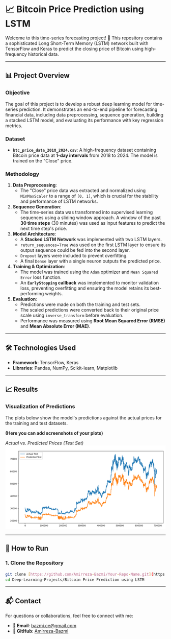 # 📈 Bitcoin Price Prediction using LSTM

Welcome to this time-series forecasting project! 🚀 This repository contains a sophisticated Long Short-Term Memory (LSTM) network built with TensorFlow and Keras to predict the closing price of Bitcoin using high-frequency historical data.

---

## 📊 Project Overview

### Objective
The goal of this project is to develop a robust deep learning model for time-series prediction. It demonstrates an end-to-end pipeline for forecasting financial data, including data preprocessing, sequence generation, building a stacked LSTM model, and evaluating its performance with key regression metrics.

### Dataset
-   **`btc_price_data_2018_2024.csv`**: A high-frequency dataset containing Bitcoin price data at **1-day intervals** from 2018 to 2024. The model is trained on the "Close" price.

### Methodology
1.  **Data Preprocessing**:
    -   The "Close" price data was extracted and normalized using `MinMaxScaler` to a range of `[0, 1]`, which is crucial for the stability and performance of LSTM networks.
2.  **Sequence Generation**:
    -   The time-series data was transformed into supervised learning sequences using a sliding window approach. A window of the past **30 time steps** (30 minutes) was used as input features to predict the next time step's price.
3.  **Model Architecture**:
    -   A **Stacked LSTM Network** was implemented with two LSTM layers.
    -   `return_sequences=True` was used on the first LSTM layer to ensure its output sequence could be fed into the second layer.
    -   `Dropout` layers were included to prevent overfitting.
    -   A final `Dense` layer with a single neuron outputs the predicted price.
4.  **Training & Optimization**:
    -   The model was trained using the `Adam` optimizer and `Mean Squared Error` loss function.
    -   An **`EarlyStopping` callback** was implemented to monitor validation loss, preventing overfitting and ensuring the model retains its best-performing weights.
5.  **Evaluation**:
    -   Predictions were made on both the training and test sets.
    -   The scaled predictions were converted back to their original price scale using `inverse_transform` before evaluation.
    -   Performance was measured using **Root Mean Squared Error (RMSE)** and **Mean Absolute Error (MAE)**.

---

## 🛠️ Technologies Used

-   **Framework**: TensorFlow, Keras
-   **Libraries**: Pandas, NumPy, Scikit-learn, Matplotlib

---

## 📈 Results


### Visualization of Predictions
The plots below show the model's predictions against the actual prices for the training and test datasets.

**(Here you can add screenshots of your plots)**

*Actual vs. Predicted Prices (Test Set)*
![Test Set Predictions](https://github.com/Amirreza-Bazmi/Deep-Learning-Projects/blob/main/Bitcoin%20Price%20Prediction%20using%20LSTM/predicted.png)

---

## 🚀 How to Run

### 1. Clone the Repository
```bash
git clone [https://github.com/Amirreza-Bazmi/Your-Repo-Name.git](https://github.com/Amirreza-Bazmi/Deep-Learning-Projects.git)
cd Deep-Learning-Projects/Bitcoin Price Prediction using LSTM
```

---

## 📬 Contact

For questions or collaborations, feel free to connect with me:

-   **📧 Email**: [bazmi.ce@gmail.com](mailto:bazmi.ce@gmail.com)
-   **🐙 GitHub**: [Amirreza-Bazmi](https://github.com/Amirreza-Bazmi)
